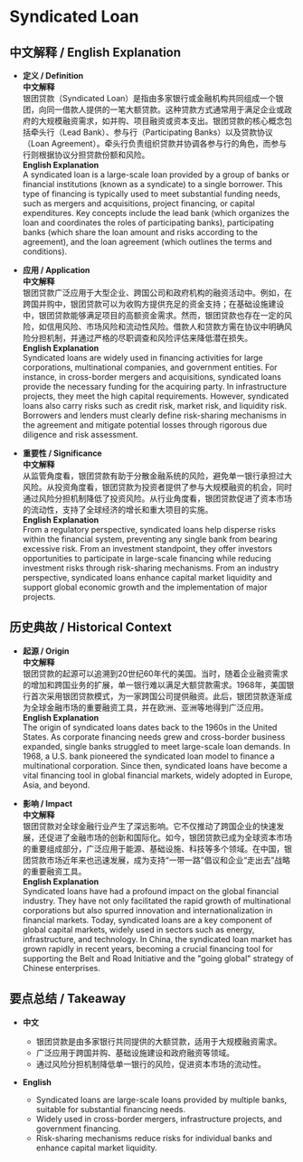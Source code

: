 # Syndicated Loan

## 中文解释 / English Explanation

* **定义 / Definition**  
  **中文解释**  
  银团贷款（Syndicated Loan）是指由多家银行或金融机构共同组成一个银团，向同一借款人提供的一笔大额贷款。这种贷款方式通常用于满足企业或政府的大规模融资需求，如并购、项目融资或资本支出。银团贷款的核心概念包括牵头行（Lead Bank）、参与行（Participating Banks）以及贷款协议（Loan Agreement）。牵头行负责组织贷款并协调各参与行的角色，而参与行则根据协议分担贷款份额和风险。  
  **English Explanation**  
  A syndicated loan is a large-scale loan provided by a group of banks or financial institutions (known as a syndicate) to a single borrower. This type of financing is typically used to meet substantial funding needs, such as mergers and acquisitions, project financing, or capital expenditures. Key concepts include the lead bank (which organizes the loan and coordinates the roles of participating banks), participating banks (which share the loan amount and risks according to the agreement), and the loan agreement (which outlines the terms and conditions).

* **应用 / Application**  
  **中文解释**  
  银团贷款广泛应用于大型企业、跨国公司和政府机构的融资活动中。例如，在跨国并购中，银团贷款可以为收购方提供充足的资金支持；在基础设施建设中，银团贷款能够满足项目的高额资金需求。然而，银团贷款也存在一定的风险，如信用风险、市场风险和流动性风险。借款人和贷款方需在协议中明确风险分担机制，并通过严格的尽职调查和风险评估来降低潜在损失。  
  **English Explanation**  
  Syndicated loans are widely used in financing activities for large corporations, multinational companies, and government entities. For instance, in cross-border mergers and acquisitions, syndicated loans provide the necessary funding for the acquiring party. In infrastructure projects, they meet the high capital requirements. However, syndicated loans also carry risks such as credit risk, market risk, and liquidity risk. Borrowers and lenders must clearly define risk-sharing mechanisms in the agreement and mitigate potential losses through rigorous due diligence and risk assessment.

* **重要性 / Significance**  
  **中文解释**  
  从监管角度看，银团贷款有助于分散金融系统的风险，避免单一银行承担过大风险。从投资角度看，银团贷款为投资者提供了参与大规模融资的机会，同时通过风险分担机制降低了投资风险。从行业角度看，银团贷款促进了资本市场的流动性，支持了全球经济的增长和重大项目的实施。  
  **English Explanation**  
  From a regulatory perspective, syndicated loans help disperse risks within the financial system, preventing any single bank from bearing excessive risk. From an investment standpoint, they offer investors opportunities to participate in large-scale financing while reducing investment risks through risk-sharing mechanisms. From an industry perspective, syndicated loans enhance capital market liquidity and support global economic growth and the implementation of major projects.

## 历史典故 / Historical Context

* **起源 / Origin**  
  **中文解释**  
  银团贷款的起源可以追溯到20世纪60年代的美国。当时，随着企业融资需求的增加和跨国业务的扩展，单一银行难以满足大额贷款需求。1968年，美国银行首次采用银团贷款模式，为一家跨国公司提供融资。此后，银团贷款逐渐成为全球金融市场的重要融资工具，并在欧洲、亚洲等地得到广泛应用。  
  **English Explanation**  
  The origin of syndicated loans dates back to the 1960s in the United States. As corporate financing needs grew and cross-border business expanded, single banks struggled to meet large-scale loan demands. In 1968, a U.S. bank pioneered the syndicated loan model to finance a multinational corporation. Since then, syndicated loans have become a vital financing tool in global financial markets, widely adopted in Europe, Asia, and beyond.

* **影响 / Impact**  
  **中文解释**  
  银团贷款对全球金融行业产生了深远影响。它不仅推动了跨国企业的快速发展，还促进了金融市场的创新和国际化。如今，银团贷款已成为全球资本市场的重要组成部分，广泛应用于能源、基础设施、科技等多个领域。在中国，银团贷款市场近年来也迅速发展，成为支持“一带一路”倡议和企业“走出去”战略的重要融资工具。  
  **English Explanation**  
  Syndicated loans have had a profound impact on the global financial industry. They have not only facilitated the rapid growth of multinational corporations but also spurred innovation and internationalization in financial markets. Today, syndicated loans are a key component of global capital markets, widely used in sectors such as energy, infrastructure, and technology. In China, the syndicated loan market has grown rapidly in recent years, becoming a crucial financing tool for supporting the Belt and Road Initiative and the "going global" strategy of Chinese enterprises.

## 要点总结 / Takeaway

* **中文**  
  - 银团贷款是由多家银行共同提供的大额贷款，适用于大规模融资需求。  
  - 广泛应用于跨国并购、基础设施建设和政府融资等领域。  
  - 通过风险分担机制降低单一银行的风险，促进资本市场的流动性。  

* **English**  
  - Syndicated loans are large-scale loans provided by multiple banks, suitable for substantial financing needs.  
  - Widely used in cross-border mergers, infrastructure projects, and government financing.  
  - Risk-sharing mechanisms reduce risks for individual banks and enhance capital market liquidity.